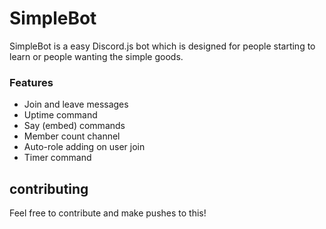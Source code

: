 # SimpleBot
SimpleBot is a easy Discord.js bot which is designed for people starting to learn or people wanting the simple goods.

### Features

- Join and leave messages
- Uptime command
- Say (embed) commands
- Member count channel
- Auto-role adding on user join
- Timer command

## contributing
Feel free to contribute and make pushes to this!

